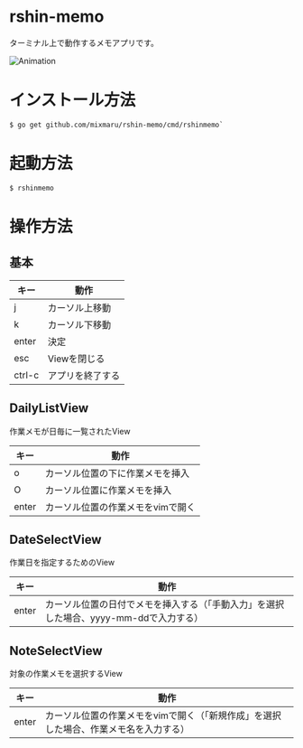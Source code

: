# rshin-memo

ターミナル上で動作するメモアプリです。  

![Animation](https://user-images.githubusercontent.com/2360858/121778993-82a09780-cbd4-11eb-9c3d-3cbd705db189.gif)


# インストール方法
```
$ go get github.com/mixmaru/rshin-memo/cmd/rshinmemo`
```

# 起動方法
```
$ rshinmemo
```


# 操作方法
## 基本

|キー  |動作            |
|------|----------------|
|j     |カーソル上移動  |
|k     |カーソル下移動  |
|enter |決定            |
|esc   |Viewを閉じる    |
|ctrl-c|アプリを終了する|


## DailyListView

作業メモが日毎に一覧されたView

|キー |動作                             |
|-----|---------------------------------|
|o    |カーソル位置の下に作業メモを挿入 |
|O    |カーソル位置に作業メモを挿入     |
|enter|カーソル位置の作業メモをvimで開く|  

## DateSelectView

作業日を指定するためのView  

|キー |動作                                                                                  |
|-----|--------------------------------------------------------------------------------------|
|enter|カーソル位置の日付でメモを挿入する（「手動入力」を選択した場合、yyyy-mm-ddで入力する）|
  

## NoteSelectView

対象の作業メモを選択するView  

|キー |動作                                                                                 |
|-----|-------------------------------------------------------------------------------------|
|enter|カーソル位置の作業メモをvimで開く（「新規作成」を選択した場合、作業メモ名を入力する）|

